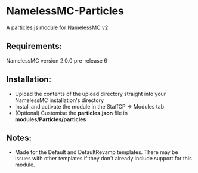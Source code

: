 # NamelessMC-Particles
A [particles.js](https://vincentgarreau.com/particles.js) module for NamelessMC v2.

## Requirements:
NamelessMC version 2.0.0 pre-release 6

## Installation:
- Upload the contents of the upload directory straight into your NamelessMC installation's directory
- Install and activate the module in the StaffCP -> Modules tab
- (Optional) Customise the **particles.json** file in **modules/Particles/particles**

## Notes:
- Made for the Default and DefaultRevamp templates. There may be issues with other templates if they don't already include support for this module.
